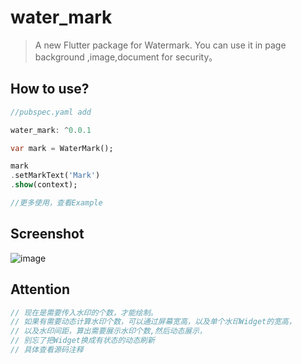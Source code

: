 # water_mark

> A new Flutter package for Watermark. You can use it in page background ,image,document for security。


## How to use?

```dart
//pubspec.yaml add 

water_mark: ^0.0.1

var mark = WaterMark();

mark
.setMarkText('Mark')
.show(context);

//更多使用，查看Example

```

## Screenshot

![image](http://storage.360buyimg.com/dqapptest/water_mark_demo.jpg)

## Attention
````dart
// 现在是需要传入水印的个数，才能绘制。
// 如果有需要动态计算水印个数，可以通过屏幕宽高，以及单个水印Widget的宽高，
// 以及水印间距，算出需要展示水印个数,然后动态展示，
// 别忘了把Widget换成有状态的动态刷新
// 具体查看源码注释

````

 
